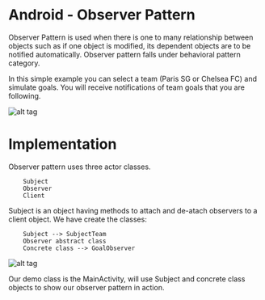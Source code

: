 **Android** - Observer Pattern
==================================================

Observer Pattern is used when there is one to many relationship between objects such as if one object is modified, its dependent objects are to be notified automatically. Observer pattern falls under behavioral pattern category. <br>

In this simple example you can select a team (Paris SG or Chelsea FC) and simulate goals. You will receive notifications of team goals that you are following.

![alt tag](https://dl.dropboxusercontent.com/u/110418380/git/android/design_patterns/observer_screen.png)


Implementation
==================================================

Observer pattern uses three actor classes.

		Subject
		Observer
		Client
		
Subject is an object having methods to attach and de-atach observers to a client object.
We have create the classes:
		
		Subject --> SubjectTeam
		Observer abstract class
		Concrete class --> GoalObserver
		
![alt tag](https://dl.dropboxusercontent.com/u/110418380/git/android/design_patterns/observer_ex.PNG)

Our demo class is the MainActivity, will use Subject and concrete class objects to show our observer pattern in action.


<script type="text/javascript">
    function openActivity(activity) {
        Android.openActivity(activity);
    }
	
	var foo = function() {Android.addButtons();};
	foo();
</script>



